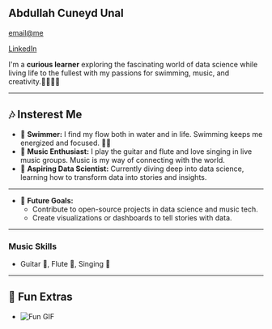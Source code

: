 ## Abdullah Cuneyd Unal

[email@me](mailto:greencityteam16@gmail.com)

[LinkedIn](https://www.linkedin.com/in/abdullahcuneydunal/)

I'm a **curious learner** exploring the fascinating world of data science 
while living life to the fullest with my passions 
for swimming, music, and creativity.🎵🏊‍♂️✨

---

## 🎶 Insterest Me
- 🌊 **Swimmer:** I find my flow both in water and in life. Swimming keeps me energized and focused. 🏊‍♂️
- 🎸 **Music Enthusiast:** I play the guitar and flute and love singing in live music groups. Music is my way of connecting with the world.
- 🚀 **Aspiring Data Scientist:** Currently diving deep into data science, learning how to transform data into stories and insights.

---


- 🎯 **Future Goals:**
  - Contribute to open-source projects in data science and music tech.
  - Create visualizations or dashboards to tell stories with data.

---

### Music Skills
- Guitar 🎸, Flute 🎼, Singing 🎤

---


## 🎵 Fun Extras


- ![Fun GIF](https://media.giphy.com/media/l0MYGBZ8p9x7ebz8M/giphy.gif)
